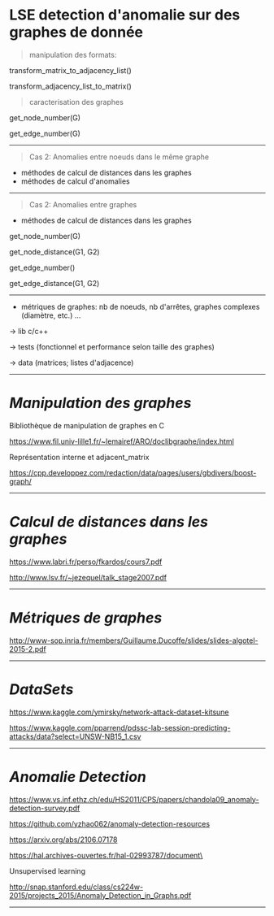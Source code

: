 # LSE detection d'anomalie sur des graphes de donnée

> manipulation des formats:

transform_matrix_to_adjacency_list()

transform_adjacency_list_to_matrix()

> caracterisation des graphes 

get_node_number(G)

get_edge_number(G)

---

> Cas 2: Anomalies entre noeuds dans le même graphe

* méthodes de calcul de distances dans les graphes
* méthodes de calcul d'anomalies
---

> Cas 2: Anomalies entre graphes

* méthodes de calcul de distances dans les graphes

get_node_number(G)

get_node_distance(G1, G2)

get_edge_number()

get_edge_distance(G1, G2)

---

* métriques de graphes: nb de noeuds, nb d'arrêtes, graphes complexes (diamètre, etc.) ...

-> lib c/c++

-> tests (fonctionnel et performance selon taille des graphes)

-> data (matrices; listes d'adjacence)


***********************************
# *Manipulation des graphes*

Bibliothèque de manipulation de graphes en C

https://www.fil.univ-lille1.fr/~lemairef/ARO/doclibgraphe/index.html

Représentation interne et adjacent_matrix

https://cpp.developpez.com/redaction/data/pages/users/gbdivers/boost-graph/


****************************************************************
# *Calcul de distances dans les graphes*
https://www.labri.fr/perso/fkardos/cours7.pdf

http://www.lsv.fr/~jezequel/talk_stage2007.pdf


****************************************************************
# *Métriques de graphes*

http://www-sop.inria.fr/members/Guillaume.Ducoffe/slides/slides-algotel-2015-2.pdf

****************************************************************
# *DataSets*

https://www.kaggle.com/ymirsky/network-attack-dataset-kitsune

https://www.kaggle.com/pparrend/pdssc-lab-session-predicting-attacks/data?select=UNSW-NB15_1.csv

****************************************************************
# *Anomalie Detection*

https://www.vs.inf.ethz.ch/edu/HS2011/CPS/papers/chandola09_anomaly-detection-survey.pdf

https://github.com/yzhao062/anomaly-detection-resources

https://arxiv.org/abs/2106.07178

https://hal.archives-ouvertes.fr/hal-02993787/document\

Unsupervised learning

http://snap.stanford.edu/class/cs224w-2015/projects_2015/Anomaly_Detection_in_Graphs.pdf

****************************************************************
